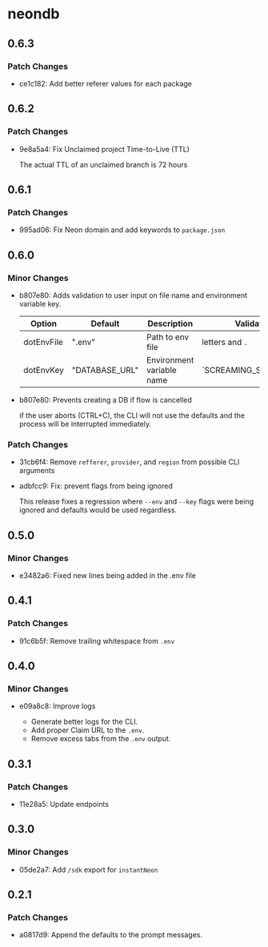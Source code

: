 # neondb

## 0.6.3

### Patch Changes

- ce1c182: Add better referer values for each package

## 0.6.2

### Patch Changes

- 9e8a5a4: Fix Unclaimed project Time-to-Live (TTL)

  The actual TTL of an unclaimed branch is 72 hours

## 0.6.1

### Patch Changes

- 995ad06: Fix Neon domain and add keywords to `package.json`

## 0.6.0

### Minor Changes

- b807e80: Adds validation to user input on file name and environment variable key.

  | Option     | Default        | Description               | Validation            |
  | ---------- | -------------- | ------------------------- | --------------------- |
  | dotEnvFile | ".env"         | Path to env file          | letters and `.`       |
  | dotEnvKey  | "DATABASE_URL" | Environment variable name | `SCREAMING_SNAKE_CASE |

- b807e80: Prevents creating a DB if flow is cancelled

  if the user aborts (CTRL+C), the CLI will not use the defaults and the process will be interrupted immediately.

### Patch Changes

- 31cb6f4: Remove `refferer`, `provider`, and `region` from possible CLI arguments
- adbfcc9: Fix: prevent flags from being ignored

  This release fixes a regression where `--env` and `--key` flags were being ignored and defaults would be used regardless.

## 0.5.0

### Minor Changes

- e3482a6: Fixed new lines being added in the .env file

## 0.4.1

### Patch Changes

- 91c6b5f: Remove trailing whitespace from `.env`

## 0.4.0

### Minor Changes

- e09a8c8: Improve logs

  - Generate better logs for the CLI.
  - Add proper Claim URL to the `.env`.
  - Remove excess tabs from the `.env` output.

## 0.3.1

### Patch Changes

- 11e28a5: Update endpoints

## 0.3.0

### Minor Changes

- 05de2a7: Add `/sdk` export for `instantNeon`

## 0.2.1

### Patch Changes

- a0817d9: Append the defaults to the prompt messages.
